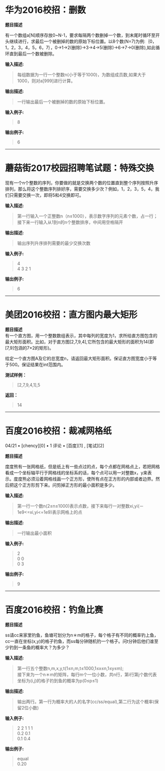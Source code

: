 # 华为2016校招：删数 


**题目描述**

有一个数组a[N]顺序存放0~N-1，要求每隔两个数删掉一个数，到末尾时循环至开头继续进行，求最后一个被删掉的数的原始下标位置。以8个数(N=7)为例:｛0，1，2，3，4，5，6，7｝，0->1->2(删除)->3->4->5(删除)->6->7->0(删除),如此循环直到最后一个数被删除。

**输入描述:**

> 每组数据为一行一个整数n(小于等于1000)，为数组成员数,如果大于1000，则对a[999]进行计算。

**输出描述:**

> 一行输出最后一个被删掉的数的原始下标位置。

**输入例子:**

> 8

**输出例子:**

> 6


---


# 蘑菇街2017校园招聘笔试题：特殊交换 


现有一个n个整数的序列，你要做的就是交换两个数的位置直到整个序列按照升序排列，那么将这个整数序列排好序，需要交换多少次？例如，1，2，3，5，4，我们只需要交换一次，即将5和4交换即可。

**输入描述:**

> 第一行输入一个正整数n（n≤1000），表示数字序列的元素个数，占一行；接下来一行输入从1到n的n个整数排序，中间用空格隔开

**输出描述:**

> 输出序列升序排列需要的最少交换次数

**输入例子:**

> 4  
> 4 3 2 1

**输出例子:**

> 6


---

# 美团2016校招：直方图内最大矩形 



**题目描述**  
有一个直方图，用一个整数数组表示，其中每列的宽度为1，求所给直方图包含的最大矩形面积。比如，对于直方图[2,7,9,4],它所包含的最大矩形的面积为14(即[7,9]包涵的7×2的矩形)。

给定一个直方图A及它的总宽度n，请返回最大矩形面积。保证直方图宽度小于等于500。保证结果在int范围内。

**测试样例：**

> [2,7,9,4,1],5

**返回：**

> 14


---
# 百度2016校招：裁减网格纸 

 04/21 • [chency][0] • 1 评论  • [百度][1] , [笔试][2]

**题目描述**

度度熊有一张网格纸，但是纸上有一些点过的点，每个点都在网格点上，若把网格看成一个坐标轴平行于网格线的坐标系的话，每个点可以用一对整数x，y来表示。度度熊必须沿着网格线画一个正方形，使所有点在正方形的内部或者边界。然后把这个正方形剪下来。问剪掉正方形的最小面积是多少。

**输入描述:**

> 第一行一个数n(2≤n≤1000)表示点数，接下来每行一对整数xi,yi(－1e9<=xi,yi<=1e9)表示网格上的点

**输出描述:**

> 一行输出最小面积

**输入例子:**

> 2  
> 0 0  
> 0 3

**输出例子:**

> 9



---


# 百度2016校招：钓鱼比赛 


**题目描述**

ss请cc来家里钓鱼，鱼塘可划分为n＊m的格子，每个格子有不同的概率钓上鱼，cc一直在坐标(x,y)的格子钓鱼，而ss每分钟随机钓一个格子。问t分钟后他们谁至少钓到一条鱼的概率大？为多少？

**输入描述:**

> 第一行五个整数n,m,x,y,t(1≤n,m,t≤1000,1≤x≤n,1≤y≤m);  
> 接下来为一个n＊m的矩阵，每行m个一位小数，共n行，第i行第j个数代表坐标为(i,j)的格子钓到鱼的概率为p(0≤p≤1)

**输出描述:**

> 输出两行。第一行为概率大的人的名字(cc/ss/equal),第二行为这个概率(保留2位小数)

**输入例子:**

> 2 2 1 1 1  
> 0.2 0.1  
> 0.1 0.4

**输出例子:**

> equal  
> 0.20


